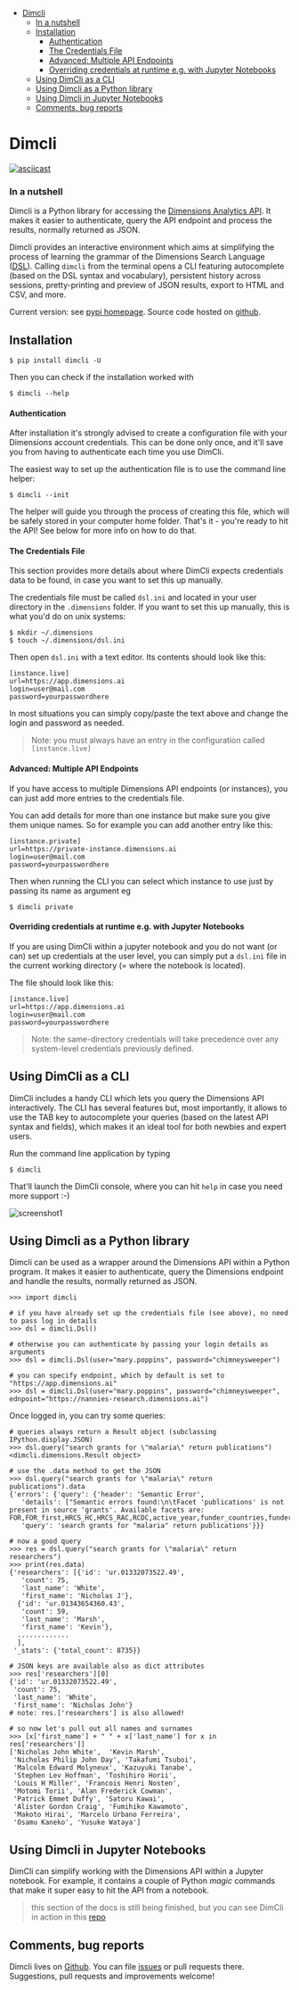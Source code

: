 
- [Dimcli](#dimcli)
    - [In a nutshell](#in-a-nutshell)
  - [Installation](#installation)
      - [Authentication](#authentication)
      - [The Credentials File](#the-credentials-file)
      - [Advanced: Multiple API Endpoints](#advanced-multiple-api-endpoints)
      - [Overriding credentials at runtime e.g. with Jupyter Notebooks](#overriding-credentials-at-runtime-eg-with-jupyter-notebooks)
  - [Using DimCli as a CLI](#using-dimcli-as-a-cli)
  - [Using Dimcli as a Python library](#using-dimcli-as-a-python-library)
  - [Using Dimcli in Jupyter Notebooks](#using-dimcli-in-jupyter-notebooks)
  - [Comments, bug reports](#comments-bug-reports)


# Dimcli

[![asciicast](https://asciinema.org/a/jSzISIsaXN2VbpOApSSOSwGcj.svg)](https://asciinema.org/a/jSzISIsaXN2VbpOApSSOSwGcj)


### In a nutshell

Dimcli is a Python library for accessing the [Dimensions Analytics API](https://www.dimensions.ai/). It makes it easier to authenticate, query the API endpoint and process the results, normally returned as JSON. 

Dimcli provides an interactive environment which aims at simplifying the process of learning the grammar of the Dimensions Search Language ([DSL](https://app.dimensions.ai/dsl)). Calling `dimcli` from the terminal opens a CLI featuring autocomplete (based on the DSL syntax and vocabulary), persistent history across sessions, pretty-printing and preview of JSON results, export to HTML and CSV, and more.  

Current version: see [pypi homepage](https://pypi.org/project/dimcli/). Source code hosted on [github](https://github.com/lambdamusic/dimcli).


## Installation

```
$ pip install dimcli -U
```

Then you can check if the installation worked with

```
$ dimcli --help
```

#### Authentication 


After installation it's strongly advised to create a configuration file with your Dimensions account credentials. This can be done only once, and it'll save you from having to authenticate each time you use DimCli. 

The easiest way to set up the authentication file is to use the command line helper: 

```
$ dimcli --init
```

The helper will guide you through the process of creating this file, which will be safely stored in your computer home folder. That's it - you're ready to hit the API! See below for more info on how to do that.


#### The Credentials File

This section provides more details about where DimCli expects credentials data to be found, in case you want to set this up manually. 

The credentials file must be called `dsl.ini` and located in your user directory in the `.dimensions` folder. If you want to set this up manually, this is what you'd do on unix systems:

```
$ mkdir ~/.dimensions
$ touch ~/.dimensions/dsl.ini
```

Then open `dsl.ini` with a text editor. Its contents should look like this:

```
[instance.live]
url=https://app.dimensions.ai
login=user@mail.com
password=yourpasswordhere
```

In most situations you can simply copy/paste the text above and change the login and password as needed.

> Note: you must always have an entry in the configuration called `[instance.live]`

#### Advanced: Multiple API Endpoints

If you have access to multiple Dimensions API endpoints (or instances), you can just add more entries to the credentials file.

You can add details for more than one instance but make sure you give them unique names. So for example you can add another entry like this:

```
[instance.private]
url=https://private-instance.dimensions.ai
login=user@mail.com
password=yourpasswordhere
```

Then when running the CLI you can select which instance to use just by passing its name as argument eg

```
$ dimcli private
```


#### Overriding credentials at runtime e.g. with Jupyter Notebooks

If you are using DimCli within a jupyter notebook and you do not want (or can) set up credentials at the user level, you can simply put a `dsl.ini` file in the current working directory (= where the notebook is located).  

The file should look like this:

```
[instance.live]
url=https://app.dimensions.ai
login=user@mail.com
password=yourpasswordhere
```

> Note: the same-directory credentials will take precedence over any system-level credentials previously defined.



## Using DimCli as a CLI 

DimCli includes a handy CLI which lets you query the Dimensions API interactively. The CLI has several features but, most importantly, it allows to use the TAB key to autocomplete your queries (based on the latest API syntax and fields), which makes it an ideal tool for both newbies and expert users.  

Run the command line application by typing

```
$ dimcli
```

That'll launch the DimCli console, where you can hit `help` in case you need more support :-)

![screenshot1](static/screenshot1.jpg)


## Using Dimcli as a Python library

Dimcli can be used as a wrapper around the Dimensions API within a Python program. It makes it easier to authenticate, query the Dimensions endpoint and handle the results, normally returned as JSON. 

```
>>> import dimcli

# if you have already set up the credentials file (see above), no need to pass log in details
>>> dsl = dimcli.Dsl()

# otherwise you can authenticate by passing your login details as arguments
>>> dsl = dimcli.Dsl(user="mary.poppins", password="chimneysweeper")

# you can specify endpoint, which by default is set to "https://app.dimensions.ai"
>>> dsl = dimcli.Dsl(user="mary.poppins", password="chimneysweeper", ednpoint="https://nannies-research.dimensions.ai")
```

Once logged in, you can try some queries:

```
# queries always return a Result object (subclassing IPython.display.JSON)
>>> dsl.query("search grants for \"malaria\" return publications")
<dimcli.dimensions.Result object>

# use the .data method to get the JSON
>>> dsl.query("search grants for \"malaria\" return publications").data
{'errors': {'query': {'header': 'Semantic Error',
   'details': ["Semantic errors found:\n\tFacet 'publications' is not present in source 'grants'. Available facets are: FOR,FOR_first,HRCS_HC,HRCS_RAC,RCDC,active_year,funder_countries,funders,funding_org_acronym,funding_org_city,funding_org_name,language,research_org_cities,research_org_countries,research_org_name,research_org_state_codes,research_orgs,researchers,start_year,title_language"],
   'query': 'search grants for "malaria" return publications'}}}

# now a good query
>>> res = dsl.query("search grants for \"malaria\" return researchers")
>>> print(res.data)
{'researchers': [{'id': 'ur.01332073522.49',
   'count': 75,
   'last_name': 'White',
   'first_name': 'Nicholas J'},
  {'id': 'ur.01343654360.43',
   'count': 59,
   'last_name': 'Marsh',
   'first_name': 'Kevin'},
  .............
  ],
 '_stats': {'total_count': 8735}}

# JSON keys are available also as dict attributes
>>> res['researchers'][0] 
{'id': 'ur.01332073522.49',
 'count': 75,
 'last_name': 'White',
 'first_name': 'Nicholas John'}
# note: res.['researchers'] is also allowed!

# so now let's pull out all names and surnames
>>> [x['first_name'] + " " + x['last_name'] for x in res['researchers']]
['Nicholas John White',  'Kevin Marsh',
 'Nicholas Philip John Day', 'Takafumi Tsuboi',
 'Malcolm Edward Molyneux', 'Kazuyuki Tanabe',
 'Stephen Lev Hoffman', 'Toshihiro Horii',
 'Louis H Miller', 'Francois Henri Nosten',
 'Motomi Torii', 'Alan Frederick Cowman',
 'Patrick Emmet Duffy', 'Satoru Kawai',
 'Alister Gordon Craig', 'Fumihiko Kawamoto',
 'Makoto Hirai', 'Marcelo Urbano Ferreira',
 'Osamu Kaneko', 'Yusuke Wataya']

```

## Using Dimcli in Jupyter Notebooks

DimCli can simplify working with the Dimensions API within a Jupyter notebook. For example, it contains a couple of Python _magic_ commands that make it super easy to hit the API from a notebook. 

> this section of the docs is still being finished, but you can see DimCli in action in this [repo](https://github.com/digital-science/dimensions-api)


## Comments, bug reports

Dimcli lives on [Github](https://github.com/lambdamusic/dimcli/). You can file [issues]([issues](https://github.com/lambdamusic/dimcli/issues/new)) or pull requests there. Suggestions, pull requests and improvements welcome!